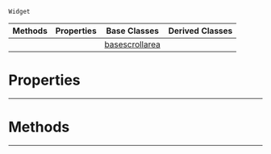  `Widget`

|Methods|Properties|Base Classes|Derived Classes|
|---|---|---|---|
| | |[basescrollarea](https://github.com/dragonCASTjosh/PlasmaDocs/blob/master/code_reference/class_reference/basescrollarea.markdown)| |


 #  Properties


---  
 #  Methods


---  
 

 